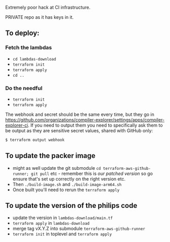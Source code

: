 Extremely poor hack at CI infrastructure.

PRIVATE repo as it has keys in it.

## To deploy:

### Fetch the lambdas
* `cd lambdas-download`
* `terraform init`
* `terraform apply`
* `cd ..`

### Do the needful
* `terraform init`
* `terraform apply`

The webhook and secret should be the same every time,
but they go in https://github.com/organizations/compiler-explorer/settings/apps/compiler-explorer-ci.
If you need to output them you need to specifically ask them to be output
as they are sensitive secret values, shared with GitHub only:
```sh
$ terraform output webhook
```


## To update the packer image
* might as well update the git submodule `cd terraform-aws-github-runner; git pull` etc - remember this is _our patched version_ so go ensure that's set up correctly on the right version etc.
* Then `./build-image.sh` and `./build-image-arm64.sh`
* Once built you'll need to rerun the `terraform apply`


## To update the version of the philips code
- update the version in `lambdas-download/main.tf`
- `terraform apply` in `lambdas-download`
- merge tag vX.Y.Z into submodule `terraform-aws-github-runner`
- `terraform init` in toplevel and `terraform apply`
